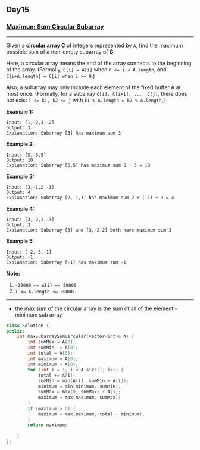 ## Day15

### [Maximum Sum Circular Subarray](https://leetcode.com/explore/featured/card/may-leetcoding-challenge/536/week-3-may-15th-may-21st/3330/)

---

Given a **circular array C** of integers represented by `A`, find the maximum possible sum of a non-empty subarray of **C**.

Here, a circular array means the end of the array connects to the beginning of the array.  (Formally, `C[i] = A[i]` when `0 <= i < A.length`, and `C[i+A.length] = C[i] when i >= 0`.)

Also, a subarray may only include each element of the fixed buffer A at most once.  (Formally, for a subarray `C[i], C[i+1], ..., C[j]`, there does not exist `i <= k1, k2 <= j` with `k1 % A.length = k2 % A.length`.)

**Example 1:**
```
Input: [1,-2,3,-2]
Output: 3
Explanation: Subarray [3] has maximum sum 3
```

**Example 2:**
```
Input: [5,-3,5]
Output: 10
Explanation: Subarray [5,5] has maximum sum 5 + 5 = 10
```

**Example 3:**
```
Input: [3,-1,2,-1]
Output: 4
Explanation: Subarray [2,-1,3] has maximum sum 2 + (-1) + 3 = 4
```

**Example 4:**
```
Input: [3,-2,2,-3]
Output: 3
Explanation: Subarray [3] and [3,-2,2] both have maximum sum 3
```

**Example 5:**
```
Input: [-2,-3,-1]
Output: -1
Explanation: Subarray [-1] has maximum sum -1
```

**Note:**

1. `-30000 <= A[i] <= 30000`
2. `1 <= A.length <= 30000`


---
- the max sum of the circular array is the sum of all of the element - minimum sub array

```cpp
class Solution {
public:
    int maxSubarraySumCircular(vector<int>& A) {
        int sumMax = A[0];
        int sumMin  = A[0];
        int total = A[0];
        int maximum = A[0];
        int minimum = A[0];
        for (int i = 1; i < A.size(); i++) {
            total += A[i];
            sumMin = min(A[i], sumMin + A[i]);
            minimum = min(minimum, sumMin);
            sumMax = max(0, sumMax) + A[i];
            maximum = max(maximum, sumMax);
        }
        if (maximum > 0) {
            maximum = max(maximum, total - minimum);
        }
        return maximum;
        
    }
};
```